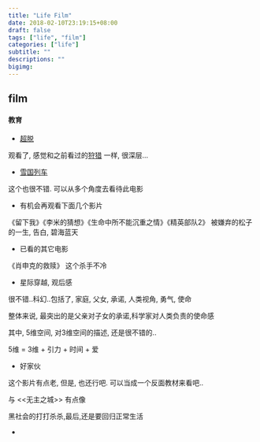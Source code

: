 ```yaml
---
title: "Life Film"
date: 2018-02-10T23:19:15+08:00
draft: false
tags: ["life", "film"]
categories: ["life"]
subtitle: ""
descriptions: ""
bigimg:
---
```


## film

#### 教育

* [超脱](http://v.youku.com/v_show/id_XNTExNjY3NDU2.html?spm=a2h1n.8251845.0.0)

观看了, 感觉和之前看过的[狩猎]() 一样, 很深层...

* [雪国列车]()

这个也很不错. 可以从多个角度去看待此电影

* 有机会再观看下面几个影片

《留下我》《李米的猜想》《生命中所不能沉重之情》《精英部队2》
被嫌弃的松子的一生,
告白,
碧海蓝天

* 已看的其它电影

《肖申克的救赎》 
这个杀手不冷

* 星际穿越, 观后感

很不错..科幻..包括了, 家庭, 父女, 承诺, 人类视角, 勇气, 使命

整体来说, 最突出的是父亲对子女的承诺,科学家对人类负责的使命感

其中, 5维空间, 对3维空间的描述, 还是很不错的..

5维 = 3维 + 引力 + 时间 + 爱 

* 好家伙

这个影片有点老, 但是, 也还行吧. 可以当成一个反面教材来看吧..

与 <<无主之城>> 有点像

黑社会的打打杀杀,最后,还是要回归正常生活

* 